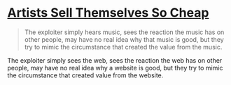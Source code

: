 # [Artists Sell Themselves So Cheap](https://colleendoran.substack.com/p/artists-sell-themselves-so-cheap)

> The exploiter simply hears music, sees the reaction the music has on other people, may have no real idea why that music is good, but they try to mimic the circumstance that created the value from the music.

The exploiter simply sees the web, sees the reaction the web has on other people, may have no real idea why a website is good, but they try to mimic the circumstance that created value from the website. 

